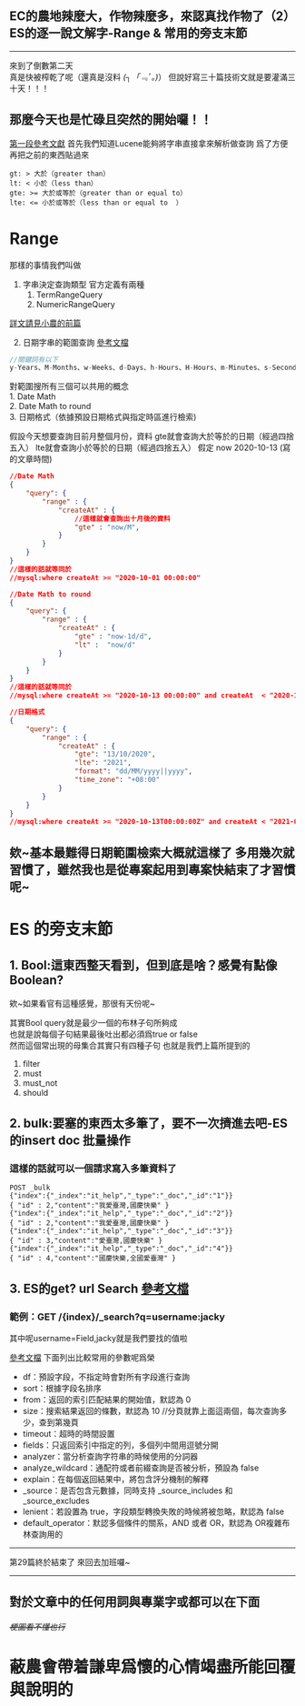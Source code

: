 ## EC的農地辣麼大，作物辣麼多，來認真找作物了（2）ES的逐一說文解字-Range & 常用的旁支末節

---

來到了倒數第二天  
真是快被榨乾了呢（還真是沒料 _(┐「﹃ﾟ｡)_） 
但說好寫三十篇技術文就是要灌滿三十天！！！ 

## 那麼今天也是忙碌且突然的開始囉！！  

[第一段參考文獻](https://www.elastic.co/blog/apache-lucene-numeric-filters)
首先我們知道Lucene能夠將字串直接拿來解析做查詢
爲了方便再把之前的東西貼過來
```
gt: > 大於（greater than）  
lt: < 小於（less than）  
gte: >= 大於或等於（greater than or equal to）  
lte: <= 小於或等於（less than or equal to  ）
```

# Range
那樣的事情我們叫做
1. 字串決定查詢類型
官方定義有兩種
   1. TermRangeQuery
   2. NumericRangeQuery

[詳文請見小農的前篇](https://ithelp.ithome.com.tw/articles/10249540)

2. 日期字串的範圍查詢 [參考文檔](https://www.elastic.co/guide/en/elasticsearch/client/curator/5.8/filtertype_period.html)
```js
//關鍵詞有以下
y-Years、M-Months、w-Weeks、d-Days、h-Hours、H-Hours、m-Minutes、s-Seconds
```
對範圍搜所有三個可以共用的概念  
    1. Date Math   
    2. Date Math to round  
    3. 日期格式（依據預設日期格式與指定時區進行檢索)  

假設今天想要查詢目前月整個月份，資料
gte就會查詢大於等於的日期（經過四捨五入）
lte就會查詢小於等於的日期（經過四捨五入）
假定 now 2020-10-13 (寫的文章時間)
```json
//Date Math 
{
    "query": {
        "range" : {
            "createAt" : {
                //這樣就會查詢出十月後的資料
                "gte" : "now/M",
            }
        }
    }
}
//這樣的話就等同於
//mysql:where createAt >= "2020-10-01 00:00:00" 
```
```json
//Date Math to round 
{
    "query": {
        "range" : {
            "createAt" : {
                "gte" : "now-1d/d",
                "lt" :  "now/d"
            }
        }
    }
}
//這樣的話就等同於
//mysql:where createAt >= "2020-10-13 00:00:00" and createAt  < "2020-10-14 00:00:00"
```
```json
//日期格式
{
    "query": {
        "range" : {
            "createAt" : {
                "gte": "13/10/2020",
                "lte": "2021",
                "format": "dd/MM/yyyy||yyyy",
                "time_zone": "+08:00"
            }
        }
    }
}
//mysql:where createAt >= "2020-10-13T00:00:00Z" and createAt < "2021-01-01T00:00:00.000Z"
```

欸~基本最難得日期範圍檢索大概就這樣了
多用幾次就習慣了，雖然我也是從專案起用到專案快結束了才習慣呢~
---

# ES 的旁支末節

## 1. Bool:這東西整天看到，但到底是啥？感覺有點像Boolean?  

欸~如果看官有這種感覺，那很有天份呢~

其實Bool query就是最少一個的布林子句所夠成  
也就是說每個子句結果最後吐出都必須爲true or false  
然而這個常出現的母集合其實只有四種子句
也就是我們上篇所提到的
1. filter
2. must
3. must_not
4. should

## 2. bulk:要塞的東西太多筆了，要不一次擠進去吧-ES的insert doc 批量操作
### 這樣的話就可以一個請求寫入多筆資料了
```
POST _bulk
{"index":{"_index":"it_help","_type":"_doc","_id":"1"}}
{ "id" : 2,"content":"我愛臺灣,國慶快樂" }
{"index":{"_index":"it_help","_type":"_doc","_id":"2"}}
{ "id" : 2,"content":"我愛臺灣,國慶快樂" }
{"index":{"_index":"it_help","_type":"_doc","_id":"3"}}
{ "id" : 3,"content":"愛臺灣,國慶快樂" }
{"index":{"_index":"it_help","_type":"_doc","_id":"4"}}
{ "id" : 4,"content":"國慶快樂,全國愛臺灣" }
```

## 3. ES的get? url Search  [參考文檔](https://www.elastic.co/guide/en/elasticsearch/reference/7.9/search-search.html#search-api-query-params-q)
### 範例：GET /{index}/_search?q=username:jacky
其中呢username=Field,jacky就是我們要找的值啦

[參考文檔](https://zhuanlan.zhihu.com/p/112824485)
下面列出比較常用的參數呢爲榮
* df：預設字段，不指定時會對所有字段進行查詢
* sort：根據字段名排序
* from：返回的索引匹配結果的開始值，默認為 0
* size：搜索結果返回的條數，默認為 10
//分頁就靠上面這兩個，每次查詢多少，查到第幾頁
* timeout：超時的時間設置
* fields：只返回索引中指定的列，多個列中間用逗號分開
* analyzer：當分析查詢字符串的時候使用的分詞器
* analyze_wildcard：通配符或者前綴查詢是否被分析，預設為 false
* explain：在每個返回結果中，將包含評分機制的解釋
* _source：是否包含元數據，同時支持 _source_includes 和 _source_excludes
* lenient：若設置為 true，字段類型轉換失敗的時候將被忽略，默認為 false
* default_operator：默認多個條件的關系，AND 或者 OR，默認為 OR複雜布林查詢用的

---

第29篇終於結束了
來回去加班囉~

---
## 對於文章中的任何用詞與專業字或都可以在下面
###### ~~梗圖看不懂也行~~
# 蔽農會帶着謙卑爲懷的心情竭盡所能回覆與說明的